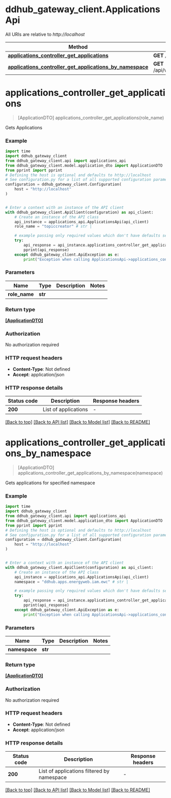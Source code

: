 # ddhub_gateway_client.ApplicationsApi

All URIs are relative to *http://localhost*

Method | HTTP request | Description
------------- | ------------- | -------------
[**applications_controller_get_applications**](ApplicationsApi.md#applications_controller_get_applications) | **GET** /api/v2/applications | 
[**applications_controller_get_applications_by_namespace**](ApplicationsApi.md#applications_controller_get_applications_by_namespace) | **GET** /api/v2/applications/{namespace} | 


# **applications_controller_get_applications**
> [ApplicationDTO] applications_controller_get_applications(role_name)



Gets Applications

### Example


```python
import time
import ddhub_gateway_client
from ddhub_gateway_client.api import applications_api
from ddhub_gateway_client.model.application_dto import ApplicationDTO
from pprint import pprint
# Defining the host is optional and defaults to http://localhost
# See configuration.py for a list of all supported configuration parameters.
configuration = ddhub_gateway_client.Configuration(
    host = "http://localhost"
)


# Enter a context with an instance of the API client
with ddhub_gateway_client.ApiClient(configuration) as api_client:
    # Create an instance of the API class
    api_instance = applications_api.ApplicationsApi(api_client)
    role_name = "topiccreator" # str | 

    # example passing only required values which don't have defaults set
    try:
        api_response = api_instance.applications_controller_get_applications(role_name)
        pprint(api_response)
    except ddhub_gateway_client.ApiException as e:
        print("Exception when calling ApplicationsApi->applications_controller_get_applications: %s\n" % e)
```


### Parameters

Name | Type | Description  | Notes
------------- | ------------- | ------------- | -------------
 **role_name** | **str**|  |

### Return type

[**[ApplicationDTO]**](ApplicationDTO.md)

### Authorization

No authorization required

### HTTP request headers

 - **Content-Type**: Not defined
 - **Accept**: application/json


### HTTP response details

| Status code | Description | Response headers |
|-------------|-------------|------------------|
**200** | List of applications |  -  |

[[Back to top]](#) [[Back to API list]](../README.md#documentation-for-api-endpoints) [[Back to Model list]](../README.md#documentation-for-models) [[Back to README]](../README.md)

# **applications_controller_get_applications_by_namespace**
> [ApplicationDTO] applications_controller_get_applications_by_namespace(namespace)



Gets applications for specified namespace

### Example


```python
import time
import ddhub_gateway_client
from ddhub_gateway_client.api import applications_api
from ddhub_gateway_client.model.application_dto import ApplicationDTO
from pprint import pprint
# Defining the host is optional and defaults to http://localhost
# See configuration.py for a list of all supported configuration parameters.
configuration = ddhub_gateway_client.Configuration(
    host = "http://localhost"
)


# Enter a context with an instance of the API client
with ddhub_gateway_client.ApiClient(configuration) as api_client:
    # Create an instance of the API class
    api_instance = applications_api.ApplicationsApi(api_client)
    namespace = "ddhub.apps.energyweb.iam.ewc" # str | 

    # example passing only required values which don't have defaults set
    try:
        api_response = api_instance.applications_controller_get_applications_by_namespace(namespace)
        pprint(api_response)
    except ddhub_gateway_client.ApiException as e:
        print("Exception when calling ApplicationsApi->applications_controller_get_applications_by_namespace: %s\n" % e)
```


### Parameters

Name | Type | Description  | Notes
------------- | ------------- | ------------- | -------------
 **namespace** | **str**|  |

### Return type

[**[ApplicationDTO]**](ApplicationDTO.md)

### Authorization

No authorization required

### HTTP request headers

 - **Content-Type**: Not defined
 - **Accept**: application/json


### HTTP response details

| Status code | Description | Response headers |
|-------------|-------------|------------------|
**200** | List of applications filtered by namespace |  -  |

[[Back to top]](#) [[Back to API list]](../README.md#documentation-for-api-endpoints) [[Back to Model list]](../README.md#documentation-for-models) [[Back to README]](../README.md)

